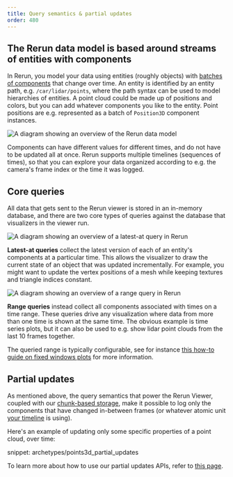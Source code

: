 ```yaml
---
title: Query semantics & partial updates
order: 480
---
```


## The Rerun data model is based around streams of entities with components

In Rerun, you model your data using entities (roughly objects) with [batches of components](./batches.md) that change over time.
An entity is identified by an entity path, e.g. `/car/lidar/points`, where the path syntax can be used to model hierarchies of entities.
A point cloud could be made up of positions and colors, but you can add whatever components you like to the entity.
Point positions are e.g. represented as a batch of `Position3D` component instances.

<picture>
  <img src="https://static.rerun.io/data-model/f64dfbf4a9aa09c9765508d49de6e35e8b76d159/full.png" alt="A diagram showing an overview of the Rerun data model">
  <source media="(max-width: 480px)" srcset="https://static.rerun.io/data-model/f64dfbf4a9aa09c9765508d49de6e35e8b76d159/480w.png">
  <source media="(max-width: 768px)" srcset="https://static.rerun.io/data-model/f64dfbf4a9aa09c9765508d49de6e35e8b76d159/768w.png">
  <source media="(max-width: 1024px)" srcset="https://static.rerun.io/data-model/f64dfbf4a9aa09c9765508d49de6e35e8b76d159/1024w.png">
  <source media="(max-width: 1200px)" srcset="https://static.rerun.io/data-model/f64dfbf4a9aa09c9765508d49de6e35e8b76d159/1200w.png">
</picture>

Components can have different values for different times, and do not have to be updated all at once.
Rerun supports multiple timelines (sequences of times), so that you can explore your data organized according to e.g. the camera's frame index or the time it was logged.


## Core queries

All data that gets sent to the Rerun viewer is stored in an in-memory database, and there are two core types of queries against the database that visualizers in the viewer run.

<picture>
  <img src="https://static.rerun.io/latest-at/2720caee9646a09792cc8fd71ad50503f1cf4dcd/full.png" alt="A diagram showing an overview of a latest-at query in Rerun">
  <source media="(max-width: 480px)" srcset="https://static.rerun.io/latest-at/2720caee9646a09792cc8fd71ad50503f1cf4dcd/480w.png">
  <source media="(max-width: 768px)" srcset="https://static.rerun.io/latest-at/2720caee9646a09792cc8fd71ad50503f1cf4dcd/768w.png">
  <source media="(max-width: 1024px)" srcset="https://static.rerun.io/latest-at/2720caee9646a09792cc8fd71ad50503f1cf4dcd/1024w.png">
  <source media="(max-width: 1200px)" srcset="https://static.rerun.io/latest-at/2720caee9646a09792cc8fd71ad50503f1cf4dcd/1200w.png">
</picture>

**Latest-at queries** collect the latest version of each of an entity's components at a particular time.
This allows the visualizer to draw the current state of an object that was updated incrementally.
For example, you might want to update the vertex positions of a mesh while keeping textures and triangle indices constant.

<picture>
  <img src="https://static.rerun.io/range/cbe71efc5afe21135568c07cc6381306a3057fde/full.png" alt="A diagram showing an overview of a range query in Rerun">
  <source media="(max-width: 480px)" srcset="https://static.rerun.io/range/cbe71efc5afe21135568c07cc6381306a3057fde/480w.png">
  <source media="(max-width: 768px)" srcset="https://static.rerun.io/range/cbe71efc5afe21135568c07cc6381306a3057fde/768w.png">
  <source media="(max-width: 1024px)" srcset="https://static.rerun.io/range/cbe71efc5afe21135568c07cc6381306a3057fde/1024w.png">
  <source media="(max-width: 1200px)" srcset="https://static.rerun.io/range/cbe71efc5afe21135568c07cc6381306a3057fde/1200w.png">
</picture>

**Range queries** instead collect all components associated with times on a time range.
These queries drive any visualization where data from more than one time is shown at the same time.
The obvious example is time series plots,
but it can also be used to e.g. show lidar point clouds from the last 10 frames together.

The queried range is typically configurable, see for instance [this how-to guide on fixed windows plots](../howto/visualization/fixed-window-plot.md) for more information.


## Partial updates

As mentioned above, the query semantics that power the Rerun Viewer, coupled with our [chunk-based storage](./chunks.md), make it possible to log only the components that have changed in-between frames (or whatever atomic unit [your timeline](./timelines.md) is using).

Here's an example of updating only some specific properties of a point cloud, over time:

snippet: archetypes/points3d_partial_updates

To learn more about how to use our partial updates APIs, refer to [this page](../howto/logging/send-partial-updates.md).
